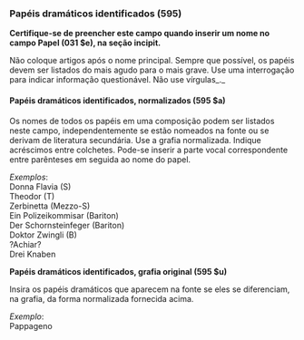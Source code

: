### Papéis dramáticos identificados (595)

**Certifique-se de preencher este campo quando inserir um nome no campo Papel (031 $e), na seção incipit.**

Não coloque artigos após o nome principal. Sempre que possível, os papéis devem ser listados do mais agudo para o mais grave. Use uma interrogação para indicar informação questionável. Não use vírgulas_._

#### Papéis dramáticos identificados, normalizados (595 $a)  

Os nomes de todos os papéis em uma composição podem ser listados neste campo,  independentemente se estão nomeados na fonte ou se derivam de literatura secundária. Use a grafia normalizada. Indique acréscimos entre colchetes. Pode-se inserir a parte vocal correspondente entre parênteses em seguida ao nome do papel.   

  

_Exemplos_:  
Donna Flavia (S)  
Theodor (T)  
Zerbinetta (Mezzo-S)  
Ein Polizeikommisar (Bariton)  
Der Schornsteinfeger (Bariton)  
Doktor Zwingli (B)  
?Achiar?  
Drei Knaben  
  

**Papéis dramáticos identificados, grafia original (595 $u)**

  

Insira os papéis dramáticos que aparecem na fonte se eles se diferenciam, na grafia, da forma normalizada fornecida acima.   
  
_Exemplo_:  
Pappageno